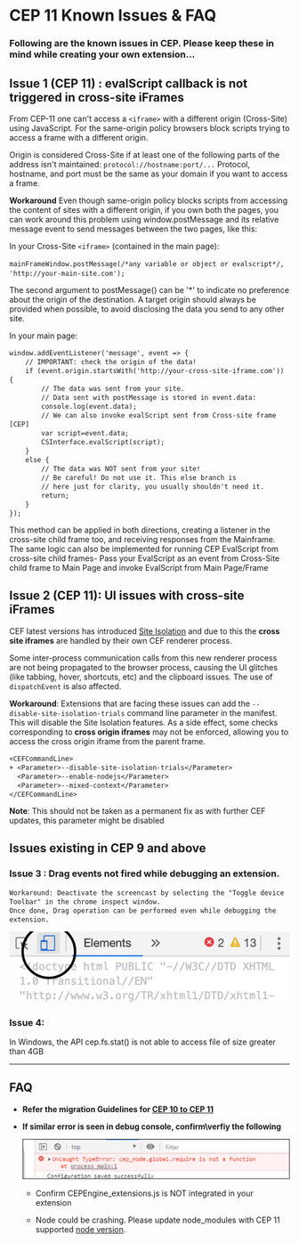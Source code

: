 CEP 11 Known Issues & FAQ
====================

### Following are the known issues in CEP. Please keep these in mind while creating your own extension...

## Issue 1 (CEP 11) : evalScript callback is not triggered in cross-site iFrames

From CEP-11 one can't access a `<iframe>` with a different origin (Cross-Site) using JavaScript. For the same-origin policy browsers block scripts trying to access a frame with a different origin.

Origin is considered Cross-Site if at least one of the following parts of the address isn't maintained:
`protocol://hostname:port/...`
Protocol, hostname, and port must be the same as your domain if you want to access a frame.

**Workaround**
Even though same-origin policy blocks scripts from accessing the content of sites with a different origin, if you own both the pages, you can work around this problem using window.postMessage and its relative message event to send messages between the two pages, like this:

In your Cross-Site `<iframe>` (contained in the main page):

`mainFrameWindow.postMessage(/*any variable or object or evalscript*/, 'http://your-main-site.com');`

The second argument to postMessage() can be '*' to indicate no preference about the origin of the destination. A target origin should always be provided when possible, to avoid disclosing the data you send to any other site.

In your main page:

```
window.addEventListener('message', event => {
    // IMPORTANT: check the origin of the data! 
    if (event.origin.startsWith('http://your-cross-site-iframe.com')) { 
        // The data was sent from your site.
        // Data sent with postMessage is stored in event.data:
        console.log(event.data); 
        // We can also invoke evalScript sent from Cross-site frame [CEP]
        var script=event.data;
        CSInterface.evalScript(script);
    } 
    else {
        // The data was NOT sent from your site! 
        // Be careful! Do not use it. This else branch is
        // here just for clarity, you usually shouldn't need it.
        return; 
    } 
}); 
```

This method can be applied in both directions, creating a listener in the cross-site child frame too, and receiving responses from the Mainframe. The same logic can also be implemented for running CEP EvalScript from cross-site child frames- Pass your EvalScript as an event from Cross-Site child frame to Main Page and invoke EvalScript from Main Page/Frame
  
## Issue 2 (CEP 11): UI issues with cross-site iFrames 
CEF latest versions has introduced [Site Isolation](https://www.chromium.org/Home/chromium-security/site-isolation) and due to this the **cross site iframes** are handled by their own CEF renderer process. 

Some inter-process communication calls from this new renderer process are not being propagated to the browser process, causing the UI glitches (like tabbing, hover, shortcuts, etc) and the clipboard issues. The use of `dispatchEvent` is also affected.

**Workaround**: Extensions that are facing these issues can add the `--disable-site-isolation-trials` command line parameter in the manifest. This will disable the Site Isolation features. As a side effect, some checks corresponding to **cross origin iframes** may not be enforced, allowing you to access the cross origin iframe from the parent frame. 
```
<CEFCommandLine>
+ <Parameter>--disable-site-isolation-trials</Parameter>
  <Parameter>--enable-nodejs</Parameter>
  <Parameter>--mixed-context</Parameter>
</CEFCommandLine>

```

**Note**: This should not be taken as a permanent fix as with further CEF updates, this parameter might be disabled


## Issues existing in CEP 9 and above  

### Issue 3 : Drag events not fired while debugging an extension. 
    
    Workaround: Deactivate the screencast by selecting the "Toggle device Toolbar" in the chrome inspect window. 
    Once done, Drag operation can be performed even while debugging the extension. 
  ![Toggle device Toolbar](./images/issues/dragDebug.png)
    
### Issue 4: 
In Windows, the API cep.fs.stat() is not able to access file of size greater than 4GB 


---

## FAQ 

*  **Refer the migration Guidelines for [CEP 10 to CEP 11](./CEP%2011.1%20HTML%20Extension%20Cookbook.md#migration-from-cep-10-to-cep-11)**

*  **If similar error is seen in debug console, confirm\verfiy the following**

    ![require not function](./images/issues/requireNotFunction.png)

    * Confirm CEPEngine_extensions.js is NOT integrated in your extension

    * Node could be crashing. Please update node_modules with CEP 11 supported [node version](./CEP%2011.1%20HTML%20Extension%20Cookbook.md#chromium-embedded-framework-cef). 
